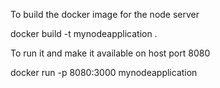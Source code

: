 To build the docker image for the node server

docker build -t mynodeapplication .

To run it and make it available on host port 8080 

docker run -p 8080:3000 mynodeapplication
